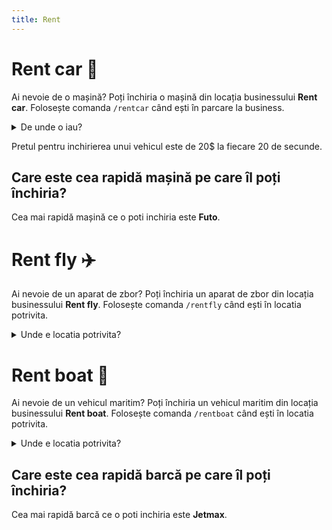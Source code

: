 ```yaml
---
title: Rent
---
```


# Rent car 🚗
Ai nevoie de o mașină? Poți închiria o mașină din locația businessului **Rent car**. Folosește comanda `/rentcar` când ești în parcare la business.

<details class="details custom-block">
    <summary>De unde o iau?</summary>
    <p>![Rent Car](https://i.imgur.com/39Ixgvh.png "Rent Car")</p>
</details>


Pretul pentru inchirierea unui vehicul este de 20$ la fiecare 20 de secunde.


## Care este cea rapidă mașină pe care îl poți închiria?
Cea mai rapidă mașină ce o poti inchiria este **Futo**.

# Rent fly ✈️
Ai nevoie de un aparat de zbor? Poți închiria un aparat de zbor din locația businessului **Rent fly**. Folosește comanda `/rentfly` când ești în locatia potrivita.

<details class="details custom-block">
    <summary>Unde e locatia potrivita?</summary>
    <p>![Rent Fly](https://i.imgur.com/VsFNlsH.png "Rent Fly")</p>
</details>



# Rent boat 🚢
Ai nevoie de un vehicul maritim?  Poți închiria un vehicul maritim din locația businessului **Rent boat**. Folosește comanda `/rentboat` când ești în locatia potrivita.

<details class="details custom-block">
    <summary>Unde e locatia potrivita?</summary>
    <p>![Rent Boat](https://i.imgur.com/g28V850.png "Rent Boat")</p>
</details>

## Care este cea rapidă barcă pe care îl poți închiria?
Cea mai rapidă barcă ce o poti inchiria este **Jetmax**.

